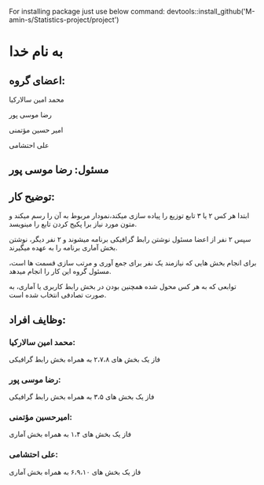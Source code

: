 For installing package just use below command:
  devtools::install_github('M-amin-s/Statistics-project/project')

# به نام خدا

## اعضای گروه:

محمد امین سالارکیا

رضا موسی پور 

امیر حسین مؤتمنی

علی احتشامی

## مسئول: رضا موسی پور

## توضیح کار:

ابتدا هر کس ۲ یا ۳ تابع توزیع  را پیاده سازی میکند،نمودار مربوط به آن را رسم میکند و متون مورد نیاز برا پکیج کردن تابع را مینویسد.

سپس ۲ نفر از اعضا مسئول نوشتن رابط گرافیکی برنامه میشوند و ۲ نفر دیگر، نوشتن بخش آماری برنامه را به عهده میگیرند.

برای انجام بخش هایی که نیازمند یک نفر برای جمع آوری و مرتب سازی قسمت ها است، مسئول گروه این کار را انجام میدهد.

توابعی که به هر کس محول شده  همچنین بودن در بخش رابط کاربری یا آماری، به صورت تصادفی انتخاب شده است.

## وظایف افراد:

### محمد امین سالارکیا:

فاز یک بخش های ۲،۷،۸ به همراه بخش رابط گرافیکی

### رضا موسی پور:

فاز یک بخش های ۳،۵ به  همراه بخش رابط گرافیکی

### امیرحسین مؤتمنی:

فاز یک بخش های ۱،۴ به همراه بخش آماری

### علی احتشامی:

فاز یک بخش های ۶،۹،۱۰ به همراه بخش آماری
